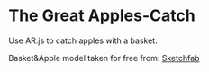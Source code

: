 # The Great Apples-Catch

Use AR.js to catch apples with a basket.

Basket&Apple model taken for free from: [Sketchfab](https://sketchfab.com/search?features=downloadable&sort_by=-relevance&type=models)